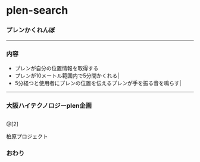 # plen-search
### プレンかくれんぼ




---


### 内容
- プレンが自分の位置情報を取得する
- プレンが10メートル範囲内で5分間かくれる|
- 5分経つと使用者にプレンの位置を伝えるプレンが手を振る音を鳴らす|

---


### 大阪ハイテクノロジーplen企画


```

```
@[2]

 柏原プロジェクト


### おわり
